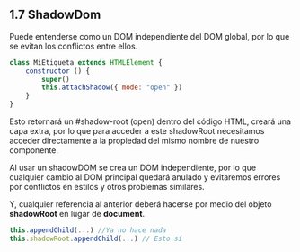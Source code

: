 ## 1.7 ShadowDom

Puede entenderse como un DOM independiente del DOM global, por lo que se
evitan los conflictos entre ellos.

``` javascript
class MiEtiqueta extends HTMLElement {
    constructor () {
        super()
        this.attachShadow({ mode: "open" })
    }
}
```

Esto retornará un \#shadow-root (open) dentro del código HTML, creará
una capa extra, por lo que para acceder a este shadowRoot necesitamos
acceder directamente a la propiedad del mismo nombre de nuestro
componente.

Al usar un shadowDOM se crea un DOM independiente, por lo que cualquier
cambio al DOM principal quedará anulado y evitaremos errores por
conflictos en estilos y otros problemas similares.

Y, cualquier referencia al anterior deberá hacerse por medio del objeto
**shadowRoot** en lugar de **document**.

``` javascript
this.appendChild(...) //Ya no hace nada
this.shadowRoot.appendChild(...) // Esto sí
```

